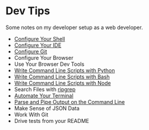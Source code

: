 # Dev Tips

Some notes on my developer setup as a web developer.

* [Configure Your Shell](configure-your-shell.md)
* [Configure Your IDE](configure-your-ide.md)
* [Configure Git](configure-git.md)
* Configure Your Browser
* Use Your Browser Dev Tools
* [Write Command Line Scripts with Python](write-command-line-scripts-with-python.md)
* [Write Command Line Scripts with Bash](write-command-line-scripts-with-bash.md)
* [Write Command Line Scripts with Node](write-command-line-scripts-with-node.md)
* Search Files with [ripgrep](https://github.com/BurntSushi/ripgrep)
* [Automate Your Terminal](automate-your-terminal.md)
* [Parse and Pipe Output on the Command Line](parse-and-pipe-output-on-the-command-line.md)
* Make Sense of JSON Data
* Work With Git
* Drive tests from your README
